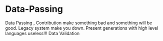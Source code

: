# Data-Passing
Data Passing , Contribution make something bad and something will be good. Legacy system make you down. Present generations with high level languages useless!!!
Data Validation
